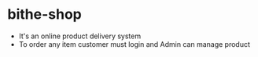 # bithe-shop

* It's an online product delivery system
* To order any item customer must login and Admin can manage product

